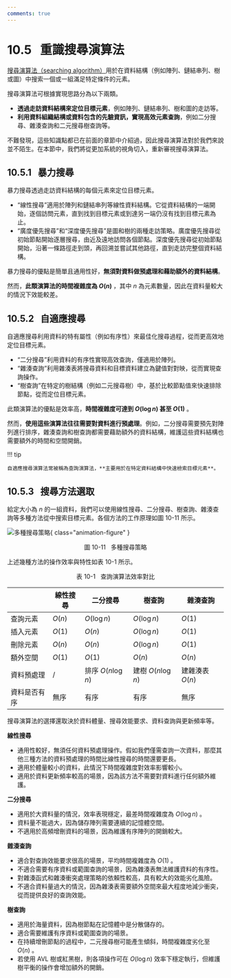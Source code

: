 ```yaml
---
comments: true
---
```


# 10.5 &nbsp; 重識搜尋演算法

<u>搜尋演算法（searching algorithm）</u>用於在資料結構（例如陣列、鏈結串列、樹或圖）中搜索一個或一組滿足特定條件的元素。

搜尋演算法可根據實現思路分為以下兩類。

- **透過走訪資料結構來定位目標元素**，例如陣列、鏈結串列、樹和圖的走訪等。
- **利用資料組織結構或資料包含的先驗資訊，實現高效元素查詢**，例如二分搜尋、雜湊查詢和二元搜尋樹查詢等。

不難發現，這些知識點都已在前面的章節中介紹過，因此搜尋演算法對於我們來說並不陌生。在本節中，我們將從更加系統的視角切入，重新審視搜尋演算法。

## 10.5.1 &nbsp; 暴力搜尋

暴力搜尋透過走訪資料結構的每個元素來定位目標元素。

- “線性搜尋”適用於陣列和鏈結串列等線性資料結構。它從資料結構的一端開始，逐個訪問元素，直到找到目標元素或到達另一端仍沒有找到目標元素為止。
- “廣度優先搜尋”和“深度優先搜尋”是圖和樹的兩種走訪策略。廣度優先搜尋從初始節點開始逐層搜尋，由近及遠地訪問各個節點。深度優先搜尋從初始節點開始，沿著一條路徑走到頭，再回溯並嘗試其他路徑，直到走訪完整個資料結構。

暴力搜尋的優點是簡單且通用性好，**無須對資料做預處理和藉助額外的資料結構**。

然而，**此類演算法的時間複雜度為 $O(n)$** ，其中 $n$ 為元素數量，因此在資料量較大的情況下效能較差。

## 10.5.2 &nbsp; 自適應搜尋

自適應搜尋利用資料的特有屬性（例如有序性）來最佳化搜尋過程，從而更高效地定位目標元素。

- “二分搜尋”利用資料的有序性實現高效查詢，僅適用於陣列。
- “雜湊查詢”利用雜湊表將搜尋資料和目標資料建立為鍵值對對映，從而實現查詢操作。
- “樹查詢”在特定的樹結構（例如二元搜尋樹）中，基於比較節點值來快速排除節點，從而定位目標元素。

此類演算法的優點是效率高，**時間複雜度可達到 $O(\log n)$ 甚至 $O(1)$** 。

然而，**使用這些演算法往往需要對資料進行預處理**。例如，二分搜尋需要預先對陣列進行排序，雜湊查詢和樹查詢都需要藉助額外的資料結構，維護這些資料結構也需要額外的時間和空間開銷。

!!! tip

    自適應搜尋演算法常被稱為查詢演算法，**主要用於在特定資料結構中快速檢索目標元素**。

## 10.5.3 &nbsp; 搜尋方法選取

給定大小為 $n$ 的一組資料，我們可以使用線性搜尋、二分搜尋、樹查詢、雜湊查詢等多種方法從中搜索目標元素。各個方法的工作原理如圖 10-11 所示。

![多種搜尋策略](searching_algorithm_revisited.assets/searching_algorithms.png){ class="animation-figure" }

<p align="center"> 圖 10-11 &nbsp; 多種搜尋策略 </p>

上述幾種方法的操作效率與特性如表 10-1 所示。

<p align="center"> 表 10-1 &nbsp; 查詢演算法效率對比 </p>

<div class="center-table" markdown>

|              | 線性搜尋 | 二分搜尋           | 樹查詢             | 雜湊查詢        |
| ------------ | -------- | ------------------ | ------------------ | --------------- |
| 查詢元素     | $O(n)$   | $O(\log n)$        | $O(\log n)$        | $O(1)$          |
| 插入元素     | $O(1)$   | $O(n)$             | $O(\log n)$        | $O(1)$          |
| 刪除元素     | $O(n)$   | $O(n)$             | $O(\log n)$        | $O(1)$          |
| 額外空間     | $O(1)$   | $O(1)$             | $O(n)$             | $O(n)$          |
| 資料預處理   | /        | 排序 $O(n \log n)$ | 建樹 $O(n \log n)$ | 建雜湊表 $O(n)$ |
| 資料是否有序 | 無序     | 有序               | 有序               | 無序            |

</div>

搜尋演算法的選擇還取決於資料體量、搜尋效能要求、資料查詢與更新頻率等。

**線性搜尋**

- 通用性較好，無須任何資料預處理操作。假如我們僅需查詢一次資料，那麼其他三種方法的資料預處理的時間比線性搜尋的時間還要更長。
- 適用於體量較小的資料，此情況下時間複雜度對效率影響較小。
- 適用於資料更新頻率較高的場景，因為該方法不需要對資料進行任何額外維護。

**二分搜尋**

- 適用於大資料量的情況，效率表現穩定，最差時間複雜度為 $O(\log n)$ 。
- 資料量不能過大，因為儲存陣列需要連續的記憶體空間。
- 不適用於高頻增刪資料的場景，因為維護有序陣列的開銷較大。

**雜湊查詢**

- 適合對查詢效能要求很高的場景，平均時間複雜度為 $O(1)$ 。
- 不適合需要有序資料或範圍查詢的場景，因為雜湊表無法維護資料的有序性。
- 對雜湊函式和雜湊衝突處理策略的依賴性較高，具有較大的效能劣化風險。
- 不適合資料量過大的情況，因為雜湊表需要額外空間來最大程度地減少衝突，從而提供良好的查詢效能。

**樹查詢**

- 適用於海量資料，因為樹節點在記憶體中是分散儲存的。
- 適合需要維護有序資料或範圍查詢的場景。
- 在持續增刪節點的過程中，二元搜尋樹可能產生傾斜，時間複雜度劣化至 $O(n)$ 。
- 若使用 AVL 樹或紅黑樹，則各項操作可在 $O(\log n)$ 效率下穩定執行，但維護樹平衡的操作會增加額外的開銷。
